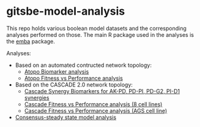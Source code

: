 # gitsbe-model-analysis

This repo holds various boolean model datasets and the corresponding analyses performed on those. 
The main R package used in the analyses is the [emba](https://github.com/bblodfon/emba) package.

Analyses:

- Based on an automated contructed network topology:
    - [Atopo Biomarker analysis](https://bblodfon.github.io/gitsbe-model-analysis/atopo/cell-lines-2500/) 
    - [Atopo Fitness vs Performance analysis](https://bblodfon.github.io/gitsbe-model-analysis/atopo/cell-lines-2500/performance_vs_fitness.html)
- Based on the CASCADE 2.0 network topology:
    - [Cascade Synergy Biomarkers for AK-PD, PD-PI, PD-G2, PI-D1 synergies](https://bblodfon.github.io/gitsbe-model-analysis/cascade/cell-lines-2500/cascade_synergy_biomarkers.html)
    - [Cascade Fitness vs Performance analysis (8 cell lines)](https://bblodfon.github.io/gitsbe-model-analysis/cascade/cell-lines-2500/performance_vs_fitness.html)
    - [Cascade Fitness vs Performance analysis (AGS cell line)](https://bblodfon.github.io/gitsbe-model-analysis/cascade/fit-perf-ags/main.html)
- [Consensus-steady state model analysis](https://bblodfon.github.io/gitsbe-model-analysis/consensus-2500/consensus_model_analysis.html)

